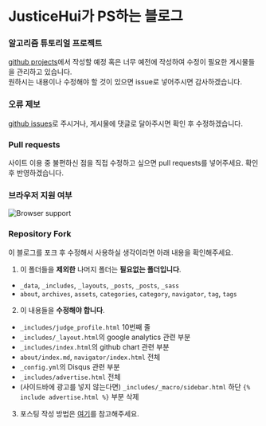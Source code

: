 # JusticeHui가 PS하는 블로그

### 알고리즘 튜토리얼 프로젝트
[github projects](https://github.com/justiceHui/justiceHui.github.io/projects)에서 작성할 예정 혹은 너무 예전에 작성하여 수정이 필요한 게시물들을 관리하고 있습니다.<br>
원하시는 내용이나 수정해야 할 것이 있으면 issue로 넣어주시면 감사하겠습니다.

### 오류 제보
[github issues](https://github.com/justiceHui/justiceHui.github.io/issues)로 주시거나, 게시물에 댓글로 달아주시면 확인 후 수정하겠습니다.

### Pull requests
사이트 이용 중 불편하신 점을 직접 수정하고 싶으면 pull requests를 넣어주세요. 확인 후 반영하겠습니다.

### 브라우저 지원 여부
![Browser support](http://iissnan.com/nexus/next/browser-support.png)

### Repository Fork
이 블로그를 포크 후 수정해서 사용하실 생각이라면 아래 내용을 확인해주세요.

1. 이 폴더들을 **제외한** 나머지 폴더는 **필요없는 폴더입니다**.
  * `_data`, `_includes`, `_layouts`, `_posts`, `_posts`, `_sass`
  * `about`, `archives`, `assets`, `categories`, `category`, `navigator`, `tag`, `tags`
2. 이 내용들을 **수정해야 합니다**.
  * `_includes/judge_profile.html` 10번째 줄
  * `_includes/_layout.html`의 google analytics 관련 부분
  * `_includes/index.html`의 github chart 관련 부분
  * `about/index.md`, `navigator/index.html` 전체
  * `_config.yml`의 Disqus 관련 부분
  * `_includes/advertise.html` 전체
  * (사이드바에 광고를 넣지 않는다면) `_includes/_macro/sidebar.html` 하단 `{% include advertise.html %}` 부분 삭제
3.  포스팅 작성 방법은 [여기](https://github.com/justiceHui/justiceHui.github.io/blob/master/posting.md)를 참고해주세요.
